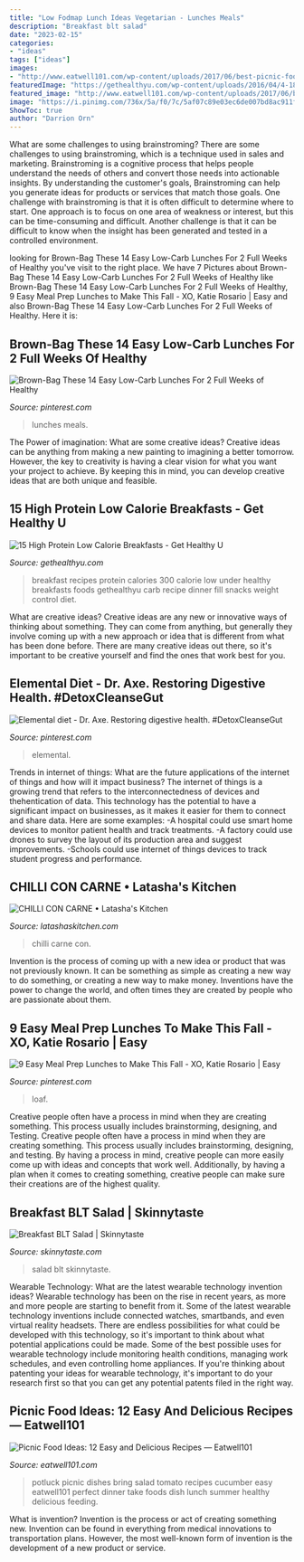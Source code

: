 ```yaml
---
title: "Low Fodmap Lunch Ideas Vegetarian - Lunches Meals"
description: "Breakfast blt salad"
date: "2023-02-15"
categories:
- "ideas"
tags: ["ideas"]
images:
- "http://www.eatwell101.com/wp-content/uploads/2017/06/best-picnic-foods.jpg"
featuredImage: "https://gethealthyu.com/wp-content/uploads/2016/04/4-182.jpg"
featured_image: "http://www.eatwell101.com/wp-content/uploads/2017/06/best-picnic-foods.jpg"
image: "https://i.pinimg.com/736x/5a/f0/7c/5af07c89e03ec6de007bd8ac911f9b6a.jpg"
ShowToc: true
author: "Darrion Orn"
---
```



What are some challenges to using brainstroming?
There are some challenges to using brainstroming, which is a technique used in sales and marketing. Brainstroming is a cognitive process that helps people understand the needs of others and convert those needs into actionable insights. By understanding the customer's goals, Brainstroming can help you generate ideas for products or services that match those goals.
One challenge with brainstroming is that it is often difficult to determine where to start. One approach is to focus on one area of weakness or interest, but this can be time-consuming and difficult. Another challenge is that it can be difficult to know when the insight has been generated and tested in a controlled environment.

	

		
looking for Brown-Bag These 14 Easy Low-Carb Lunches For 2 Full Weeks of Healthy you've visit to the right place. We have 7 Pictures about Brown-Bag These 14 Easy Low-Carb Lunches For 2 Full Weeks of Healthy like Brown-Bag These 14 Easy Low-Carb Lunches For 2 Full Weeks of Healthy, 9 Easy Meal Prep Lunches to Make This Fall - XO, Katie Rosario | Easy and also Brown-Bag These 14 Easy Low-Carb Lunches For 2 Full Weeks of Healthy. Here it is:
		
    
## Brown-Bag These 14 Easy Low-Carb Lunches For 2 Full Weeks Of Healthy

<img loading=lazy src="https://i.pinimg.com/736x/5a/f0/7c/5af07c89e03ec6de007bd8ac911f9b6a.jpg" onerror="this.onerror=null;this.src='https://tse3.mm.bing.net/th?id=OIP.I2QLVM2XgtLFSuJniE9t2AHaLz&amp;pid=15.1';" alt="Brown-Bag These 14 Easy Low-Carb Lunches For 2 Full Weeks of Healthy">

_Source: pinterest.com_

>lunches meals. 

	

The Power of imagination: What are some creative ideas?
Creative ideas can be anything from making a new painting to imagining a better tomorrow. However, the key to creativity is having a clear vision for what you want your project to achieve. By keeping this in mind, you can develop creative ideas that are both unique and feasible.

    
## 15 High Protein Low Calorie Breakfasts - Get Healthy U

<img loading=lazy src="https://gethealthyu.com/wp-content/uploads/2016/04/4-182.jpg" onerror="this.onerror=null;this.src='https://tse4.mm.bing.net/th?id=OIP.3MOzYsQCWSjagDmYmOyy-QHaHa&amp;pid=15.1';" alt="15 High Protein Low Calorie Breakfasts - Get Healthy U">

_Source: gethealthyu.com_

>breakfast recipes protein calories 300 calorie low under healthy breakfasts foods gethealthyu carb recipe dinner fill snacks weight control diet. 

	

What are creative ideas?
Creative ideas are any new or innovative ways of thinking about something. They can come from anything, but generally they involve coming up with a new approach or idea that is different from what has been done before. There are many creative ideas out there, so it's important to be creative yourself and find the ones that work best for you.

    
## Elemental Diet - Dr. Axe. Restoring Digestive Health. #DetoxCleanseGut

<img loading=lazy src="https://i.pinimg.com/736x/7a/04/1f/7a041fe44cd6c2d1735c4a4bc2420489.jpg" onerror="this.onerror=null;this.src='https://tse3.mm.bing.net/th?id=OIP.w5PPZlWZRQRgnnnbMvi6lgHaHa&amp;pid=15.1';" alt="Elemental diet - Dr. Axe. Restoring digestive health. #DetoxCleanseGut">

_Source: pinterest.com_

>elemental. 

	

Trends in internet of things: What are the future applications of the internet of things and how will it impact business?
The internet of things is a growing trend that refers to the interconnectedness of devices and thehentication of data. This technology has the potential to have a significant impact on businesses, as it makes it easier for them to connect and share data. Here are some examples: 
-A hospital could use smart home devices to monitor patient health and track treatments. 
-A factory could use drones to survey the layout of its production area and suggest improvements. 
-Schools could use internet of things devices to track student progress and performance.

    
## CHILLI CON CARNE • Latasha&#039;s Kitchen

<img loading=lazy src="https://latashaskitchen.com/wp-content/uploads/2017/04/Chilli-con-Carne_e_500k.jpg" onerror="this.onerror=null;this.src='https://tse2.mm.bing.net/th?id=OIP.jq-ZqcWIzZu-uuEhqclVaAHaFh&amp;pid=15.1';" alt="CHILLI CON CARNE • Latasha&#039;s Kitchen">

_Source: latashaskitchen.com_

>chilli carne con. 

	

Invention is the process of coming up with a new idea or product that was not previously known. It can be something as simple as creating a new way to do something, or creating a new way to make money. Inventions have the power to change the world, and often times they are created by people who are passionate about them.

    
## 9 Easy Meal Prep Lunches To Make This Fall - XO, Katie Rosario | Easy

<img loading=lazy src="https://i.pinimg.com/736x/f5/26/7a/f5267ae719934ce4621e3b11f80383ff.jpg" onerror="this.onerror=null;this.src='https://tse4.mm.bing.net/th?id=OIP.EC6EOrEf4W0JFR1J9PUxVAHaJ3&amp;pid=15.1';" alt="9 Easy Meal Prep Lunches to Make This Fall - XO, Katie Rosario | Easy">

_Source: pinterest.com_

>loaf. 

	

Creative people often have a process in mind when they are creating something. This process usually includes brainstorming, designing, and Testing.
Creative people often have a process in mind when they are creating something. This process usually includes brainstorming, designing, and testing. By having a process in mind, creative people can more easily come up with ideas and concepts that work well. Additionally, by having a plan when it comes to creating something, creative people can make sure their creations are of the highest quality.

    
## Breakfast BLT Salad | Skinnytaste

<img loading=lazy src="https://www.skinnytaste.com/wp-content/uploads/2017/04/Breakfast-BLT-Salad-1-2-550x825.jpg" onerror="this.onerror=null;this.src='https://tse3.mm.bing.net/th?id=OIP.D0jRIs2hnujglRP6wBlECAHaLH&amp;pid=15.1';" alt="Breakfast BLT Salad | Skinnytaste">

_Source: skinnytaste.com_

>salad blt skinnytaste. 

	

Wearable Technology: What are the latest wearable technology invention ideas?
Wearable technology has been on the rise in recent years, as more and more people are starting to benefit from it. Some of the latest wearable technology inventions include connected watches, smartbands, and even virtual reality headsets. There are endless possibilities for what could be developed with this technology, so it's important to think about what potential applications could be made. Some of the best possible uses for wearable technology include monitoring health conditions, managing work schedules, and even controlling home appliances. If you're thinking about patenting your ideas for wearable technology, it's important to do your research first so that you can get any potential patents filed in the right way.

    
## Picnic Food Ideas: 12 Easy And Delicious Recipes — Eatwell101

<img loading=lazy src="http://www.eatwell101.com/wp-content/uploads/2017/06/best-picnic-foods.jpg" onerror="this.onerror=null;this.src='https://tse1.mm.bing.net/th?id=OIP.-5XjNz10eY3IQtMQCiiUiwHaLH&amp;pid=15.1';" alt="Picnic Food Ideas: 12 Easy and Delicious Recipes — Eatwell101">

_Source: eatwell101.com_

>potluck picnic dishes bring salad tomato recipes cucumber easy eatwell101 perfect dinner take foods dish lunch summer healthy delicious feeding. 

	

What is invention?
Invention is the process or act of creating something new. Invention can be found in everything from medical innovations to transportation plans. However, the most well-known form of invention is the development of a new product or service.

